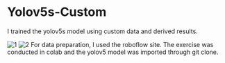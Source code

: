 # Yolov5s-Custom

I trained the yolov5s model using custom data and derived results.

![1](https://github.com/BinnieJoe/Yolov5s-Custom/assets/167211454/b8d487e3-a96f-49e5-999c-162f2b0e82a1)
![2](https://github.com/BinnieJoe/Yolov5s-Custom/assets/167211454/e0ab3325-dde8-409a-9864-fed436644d17)
For data preparation, I used the roboflow site.
The exercise was conducted in colab and the yolov5 model was imported through git clone.
